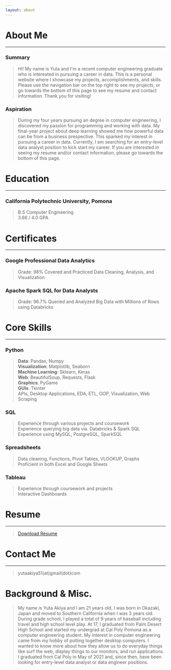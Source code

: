 ```yaml
---
layout: about 
---
```


# About Me
---

### Summary
> Hi! My name is Yuta and I'm a recent computer engineering graduate who is interested in pursuing a career in data. This is a personal website where I showcase my projects, accomplishments, and skills. Please use the navigation bar on the top right to see my projects, or go towards the bottom of this page to see my resume and contact information. Thank you for visiting!


### Aspiration
> During my four years pursuing an degree in computer engineering, I discovered my passion for programming and working with data. My final-year project about deep learning showed me how powerful data can be from a business prespective. This sparked my interest in pursuing a career in data. Currently, I am searching for an entry-level data analyst position to kick start my career. If you are interested in seeing my resume and/or contact information, please go towards the bottom of this page. 


# Education
---
### California Polytechnic University, Pomona
> B.S Computer Engineering  
> 3.66 / 4.0 GPA  


# Certificates 
---
### Google Professional Data Analytics 
> Grade: 98% 
> Covered and Practiced Data Cleaning, Analysis, and Visualization


### Apache Spark SQL for Data Analysts
>  Grade: 96.7% 
>  Queried and Analyzed Big Data with Millions of Rows using Databricks


# Core Skills  
---
### Python
> **Data**: Pandas, Numpy  
> **Visualization**: Matplotlib, Seaborn    
> **Machine Learning**: Sklearn, Keras    
> **Web**: BeautifulSoup, Requests, Flask   
> **Graphics**: PyGame    
> **GUIs**: Tkinter    
> APIs, Desktop Applications, EDA, ETL, OOP, Visualization, Web Scraping  



### SQL
> Experience through various projects and coursework  
> Experience querying big data via. Databricks & Spark SQL  
> Experience using MySQL, PostgreSQL, SparkSQL  


### Spreadsheets
> Data cleaning, Functions, Pivot Tables, VLOOKUP, Graphs  
> Proficient in both Excel and Google Sheets  


### Tableau
> Experience through coursework and projects  
> Interactive Dashboards  


# Resume
---
> <a href="assets/files/resume.pdf" download>Download Resume</a>


# Contact Me 
---
> yutaakiya51(at)gmail(dot)com



# Background & Misc.
> My name is Yuta Akiya and I am 21 years old. I was born in Okazaki, Japan and moved to Southern California when I was 3 years old. During grade school, I played a total of 9 years of baseball including travel and high school level play. At 17, I graduated from Palm Desert High School and started my undergrad at Cal Poly Pomona as a computer engineering student. My interest in computer engineering came from my hobby of putting together desktop computers. I wanted to know more about how they allow us to do everyday things like surf the web, display things to our monitors, and run applications. I graduated from Cal Poly in May of 2021 and, since then, have been looking for entry-level data analyst or data engineer positions. 


